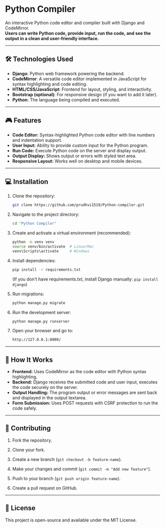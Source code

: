 # Python Compiler

An interactive Python code editor and compiler built with Django and CodeMirror.  
**Users can write Python code, provide input, run the code, and see the output in a clean and user-friendly interface.**

---

## 🛠️ Technologies Used

- **Django**: Python web framework powering the backend.
- **CodeMirror**: A versatile code editor implemented in JavaScript for syntax highlighting and code editing.
- **HTML/CSS/JavaScript**: Frontend for layout, styling, and interactivity.
- **Bootstrap (optional)**: For responsive design (if you want to add it later).
- **Python**: The language being compiled and executed.

---

## 🎮 Features

- **Code Editor:** Syntax-highlighted Python code editor with line numbers and indentation support.
- **User Input:** Ability to provide custom input for the Python program.
- **Run Code:** Execute Python code on the server and display output.
- **Output Display:** Shows output or errors with styled text area.
- **Responsive Layout:** Works well on desktop and mobile devices.

---

## 💻 Installation

1. Clone the repository:  
   ```bash
   git clone https://github.com/prudhvi1519/Python-compiler.git
   ```

3. Navigate to the project directory:  
   ```bash
   cd "Python Compiler"
   ```

5. Create and activate a virtual environment (recommended):  
   ```bash
   python -m venv venv
   source venv/bin/activate  # Linux/Mac
   venv\Scripts\activate     # Windows
   ```

6. Install dependencies:  
   ```bash
   pip install -r requirements.txt
   ```
   (If you don't have requirements.txt, install Django manually: `pip install django`)

8. Run migrations:
   ```bash
   python manage.py migrate
   ```

9. Run the development server:
   ```bash
   python manage.py runserver
   ```

10. Open your browser and go to:
    ```bash
    http://127.0.0.1:8000/
    ```

---

## 🤖 How It Works

- **Frontend:** Uses CodeMirror as the code editor with Python syntax highlighting.
- **Backend:** Django receives the submitted code and user input, executes the code securely on the server.
- **Output Handling:** The program output or error messages are sent back and displayed in the output textarea.
- **Form Submission:** Uses POST requests with CSRF protection to run the code safely.

---

## 👥 Contributing

1. Fork the repository.

2. Clone your fork.

3. Create a new branch (`git checkout -b feature-name`).

4. Make your changes and commit (`git commit -m "Add new feature"`).

5. Push to your branch (`git push origin feature-name`).

6. Create a pull request on GitHub.

---

## 📜 License
This project is open-source and available under the MIT License.
